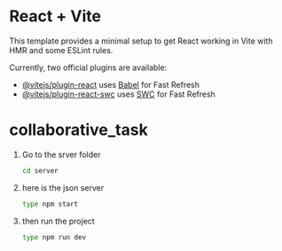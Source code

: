 # React + Vite

This template provides a minimal setup to get React working in Vite with HMR and some ESLint rules.

Currently, two official plugins are available:

- [@vitejs/plugin-react](https://github.com/vitejs/vite-plugin-react/blob/main/packages/plugin-react/README.md) uses [Babel](https://babeljs.io/) for Fast Refresh
- [@vitejs/plugin-react-swc](https://github.com/vitejs/vite-plugin-react-swc) uses [SWC](https://swc.rs/) for Fast Refresh

# collaborative_task

1. Go to the srver folder
   ```sh
   cd server
   ```
2. here is the json server
   ```sh
   type npm start
   ```
3. then run the project
   ```sh
   type npm run dev
   ```
